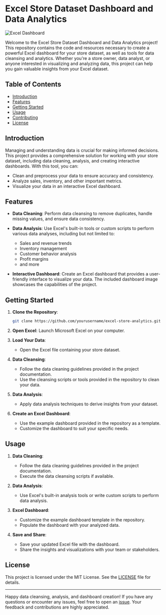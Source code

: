 # Excel Store Dataset Dashboard and Data Analytics

![Excel Dashboard](dashboard_image.png)

Welcome to the Excel Store Dataset Dashboard and Data Analytics project! This repository contains the code and resources necessary to create a powerful Excel dashboard for your store dataset, as well as tools for data cleansing and analytics. Whether you're a store owner, data analyst, or anyone interested in visualizing and analyzing data, this project can help you gain valuable insights from your Excel dataset.

## Table of Contents

- [Introduction](#introduction)
- [Features](#features)
- [Getting Started](#getting-started)
- [Usage](#usage)
- [Contributing](#contributing)
- [License](#license)

## Introduction

Managing and understanding data is crucial for making informed decisions. This project provides a comprehensive solution for working with your store dataset, including data cleaning, analysis, and creating interactive dashboards. With this tool, you can:

- Clean and preprocess your data to ensure accuracy and consistency.
- Analyze sales, inventory, and other important metrics.
- Visualize your data in an interactive Excel dashboard.

## Features

- **Data Cleaning**: Perform data cleansing to remove duplicates, handle missing values, and ensure data consistency.

- **Data Analysis**: Use Excel's built-in tools or custom scripts to perform various data analyses, including but not limited to:
  - Sales and revenue trends
  - Inventory management
  - Customer behavior analysis
  - Profit margins
  - and more

- **Interactive Dashboard**: Create an Excel dashboard that provides a user-friendly interface to visualize your data. The included dashboard image showcases the capabilities of the project.

## Getting Started

1. **Clone the Repository**:
   ```bash
   git clone https://github.com/yourusername/excel-store-analytics.git
   ```

2. **Open Excel**: Launch Microsoft Excel on your computer.

3. **Load Your Data**:
   - Open the Excel file containing your store dataset.

4. **Data Cleansing**:
   - Follow the data cleaning guidelines provided in the project documentation.
   - Use the cleansing scripts or tools provided in the repository to clean your data.

5. **Data Analysis**:
   - Apply data analysis techniques to derive insights from your dataset.

6. **Create an Excel Dashboard**:
   - Use the example dashboard provided in the repository as a template.
   - Customize the dashboard to suit your specific needs.

## Usage

1. **Data Cleaning**:
   - Follow the data cleaning guidelines provided in the project documentation.
   - Execute the data cleansing scripts if available.

2. **Data Analysis**:
   - Use Excel's built-in analysis tools or write custom scripts to perform data analysis.

3. **Excel Dashboard**:
   - Customize the example dashboard template in the repository.
   - Populate the dashboard with your analyzed data.

4. **Save and Share**:
   - Save your updated Excel file with the dashboard.
   - Share the insights and visualizations with your team or stakeholders.


## License

This project is licensed under the MIT License. See the [LICENSE](LICENSE) file for details.

---

Happy data cleansing, analysis, and dashboard creation! If you have any questions or encounter any issues, feel free to open an [issue](https://github.com/yourusername/excel-store-analytics/issues). Your feedback and contributions are highly appreciated.
